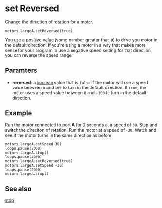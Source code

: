# set Reversed

Change the direction of rotation for a motor.

```sig
motors.largeA.setReversed(true)
```

You use a positive value (some number greater than `0`) to drive you motor in the default direction. If you're using a motor in a way that makes more sense for your program to use a negative speed setting for that direction, you can reverse the speed range.

## Paramters

* **reversed**: a [boolean](/types/boolean) value that is `false` if the motor will use a speed value between `0` and `100` to turn in the default direction. If `true`, the motor uses a speed value between `0` and `-100` to turn in the default direction.

## Example

Run the motor connected to port **A** for 2 seconds at a speed of `30`. Stop and switch the direciton of rotation. Run the motor at a speed of `-30`. Watch and see if the motor turns in the same direction as before.

```blocks
motors.largeA.setSpeed(30)
loops.pause(2000)
motors.largeA.stop()
loops.pause(2000)
motors.largeA.setReversed(true)
motors.largeA.setSpeed(-30)
loops.pause(2000)
motors.largeA.stop()
```

## See also

[stop](/reference/motors/motor/stop)